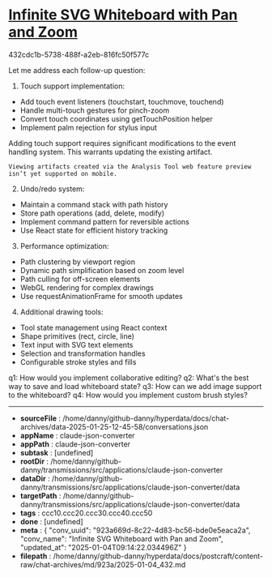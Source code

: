 # [Infinite SVG Whiteboard with Pan and Zoom](https://claude.ai/chat/923a669d-8c22-4d83-bc56-bde0e5eaca2a)

432cdc1b-5738-488f-a2eb-816fc50f577c

 Let me address each follow-up question:

1. Touch support implementation:
- Add touch event listeners (touchstart, touchmove, touchend)
- Handle multi-touch gestures for pinch-zoom
- Convert touch coordinates using getTouchPosition helper
- Implement palm rejection for stylus input

<antThinking>Adding touch support requires significant modifications to the event handling system. This warrants updating the existing artifact.</antThinking>
```
Viewing artifacts created via the Analysis Tool web feature preview isn’t yet supported on mobile.
```



2. Undo/redo system:
- Maintain a command stack with path history
- Store path operations (add, delete, modify)
- Implement command pattern for reversible actions
- Use React state for efficient history tracking

3. Performance optimization:
- Path clustering by viewport region
- Dynamic path simplification based on zoom level
- Path culling for off-screen elements 
- WebGL rendering for complex drawings
- Use requestAnimationFrame for smooth updates

4. Additional drawing tools:
- Tool state management using React context
- Shape primitives (rect, circle, line)
- Text input with SVG text elements
- Selection and transformation handles
- Configurable stroke styles and fills

q1: How would you implement collaborative editing?
q2: What's the best way to save and load whiteboard state?
q3: How can we add image support to the whiteboard?
q4: How would you implement custom brush styles?

---

* **sourceFile** : /home/danny/github-danny/hyperdata/docs/chat-archives/data-2025-01-25-12-45-58/conversations.json
* **appName** : claude-json-converter
* **appPath** : claude-json-converter
* **subtask** : [undefined]
* **rootDir** : /home/danny/github-danny/transmissions/src/applications/claude-json-converter
* **dataDir** : /home/danny/github-danny/transmissions/src/applications/claude-json-converter/data
* **targetPath** : /home/danny/github-danny/transmissions/src/applications/claude-json-converter/data
* **tags** : ccc10.ccc20.ccc30.ccc40.ccc50
* **done** : [undefined]
* **meta** : {
  "conv_uuid": "923a669d-8c22-4d83-bc56-bde0e5eaca2a",
  "conv_name": "Infinite SVG Whiteboard with Pan and Zoom",
  "updated_at": "2025-01-04T09:14:22.034496Z"
}
* **filepath** : /home/danny/github-danny/hyperdata/docs/postcraft/content-raw/chat-archives/md/923a/2025-01-04_432.md